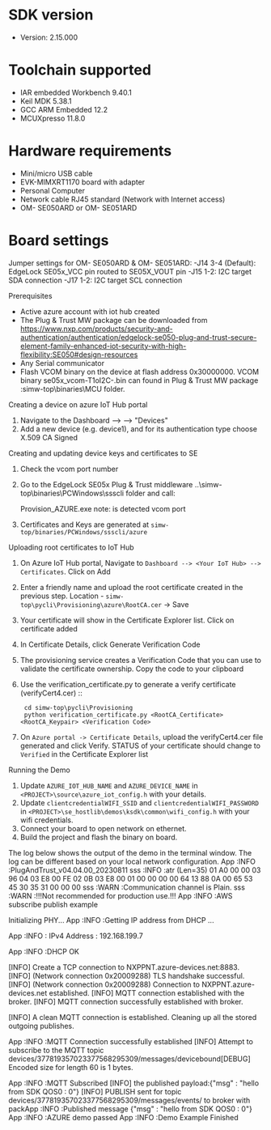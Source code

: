 
SDK version
===========
- Version: 2.15.000

Toolchain supported
===================
- IAR embedded Workbench  9.40.1
- Keil MDK  5.38.1
- GCC ARM Embedded  12.2
- MCUXpresso  11.8.0

Hardware requirements
=====================
- Mini/micro USB cable
- EVK-MIMXRT1170 board with adapter
- Personal Computer
- Network cable RJ45 standard (Network with Internet access)
- OM- SE050ARD or OM- SE051ARD

Board settings
==============
Jumper settings for OM- SE050ARD & OM- SE051ARD:
    -J14 3-4 (Default): EdgeLock SE05x_VCC pin routed to SE05X_VOUT pin
    -J15 1-2: I2C target SDA connection
    -J17 1-2: I2C target SCL connection

Prerequisites
- Active azure account with iot hub created
- The Plug & Trust MW package can be downloaded from
https://www.nxp.com/products/security-and-authentication/authentication/edgelock-se050-plug-and-trust-secure-element-family-enhanced-iot-security-with-high-flexibility:SE050#design-resources
- Any Serial communicator
- Flash VCOM binary on the device at flash address 0x30000000. VCOM binary se05x_vcom-T1oI2C-<board>.bin can found in Plug & Trust MW package :simw-top\binaries\MCU folder.

Creating a device on azure IoT Hub portal

1.  Navigate to the Dashboard --> <Your IoT Hub> --> "Devices"
2.  Add a new device (e.g. device1), and for its authentication type
    choose X.509 CA Signed

Creating and updating device keys and certificates to SE

1. Check the vcom port number
2. Go to the EdgeLock SE05x Plug & Trust middleware ..\simw-top\binaries\PCWindows\ssscli folder and call:
   
    Provision_AZURE.exe <COMxx> 
    note: 
    <COMxx> is detected vcom port
3. Certificates and Keys are generated at `simw-top/binaries/PCWindows/ssscli/azure`

Uploading root certificates to IoT Hub

1. On Azure IoT Hub portal, Navigate to ``Dashboard --> <Your IoT Hub> --> Certificates``. Click on Add
2. Enter a friendly name and upload the root certificate created in the previous step. Location -  ``simw-top\pycli\Provisioning\azure\RootCA.cer`` -> Save
3. Your certificate will show in the Certificate Explorer list. Click on certificate added
4. In Certificate Details, click Generate Verification Code
5. The provisioning service creates a Verification Code that you can use to validate the certificate ownership. Copy the code to your clipboard
6. Use the verification_certificate.py to generate a verify certificate (verifyCert4.cer) ::

        cd simw-top\pycli\Provisioning
        python verification_certificate.py <RootCA_Certificate> <RootCA_Keypair> <Verification Code>

7. On ``Azure portal -> Certificate Details``, upload the verifyCert4.cer file generated and click Verify.
   STATUS of your certificate should change to ``Verified`` in the Certificate Explorer list

Running the Demo

1. Update ``AZURE_IOT_HUB_NAME``  and ``AZURE_DEVICE_NAME`` in ``<PROJECT>\source\azure_iot_config.h`` with your details.
2. Update ``clientcredentialWIFI_SSID`` and ``clientcredentialWIFI_PASSWORD`` in ``<PROJECT>\se_hostlib\demos\ksdk\common\wifi_config.h`` with your wifi credentials.
3. Connect your board to open network on ethernet.
4. Build the project and flash the binary on board.

The log below shows the output of the demo in the terminal window. The log can be different based on your local network configuration.
App   :INFO :PlugAndTrust_v04.04.00_20230811
sss   :INFO :atr (Len=35)
                01 A0 00 00     03 96 04 03     E8 00 FE 02     0B 03 E8 00
                01 00 00 00     00 64 13 88     0A 00 65 53     45 30 35 31
                00 00 00
sss   :WARN :Communication channel is Plain.
sss   :WARN :!!!Not recommended for production use.!!!
App   :INFO :AWS subscribe publish example
 
 
Initializing PHY...
App   :INFO :Getting IP address from DHCP ...
 
App   :INFO :
IPv4 Address     : 192.168.199.7
 
App   :INFO :DHCP OK

[INFO] Create a TCP connection to NXPPNT.azure-devices.net:8883.
[INFO] (Network connection 0x20009288) TLS handshake successful.
[INFO] (Network connection 0x20009288) Connection to NXPPNT.azure-devices.net established.
[INFO] MQTT connection established with the broker.
[INFO] MQTT connection successfully established with broker.

[INFO] A clean MQTT connection is established. Cleaning up all the stored outgoing publishes.

App   :INFO :MQTT Connection successfully established
[INFO] Attempt to subscribe to the MQTT topic devices/377819357023377568295309/messages/devicebound[DEBUG] Encoded size for length 60 is 1 bytes.

App   :INFO :MQTT Subscribed
[INFO] the published payload:{"msg" : "hello from SDK QOS0 : 0"}
[INFO] PUBLISH sent for topic devices/377819357023377568295309/messages/events/ to broker with packApp   :INFO :Published message {"msg" : "hello from SDK QOS0 : 0"}
App   :INFO :AZURE demo passed
App   :INFO :Demo Example Finished
